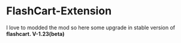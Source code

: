 # FlashCart-Extension
I love to modded the mod so here some upgrade in stable version of **flashcart. V-1.23(beta)**
